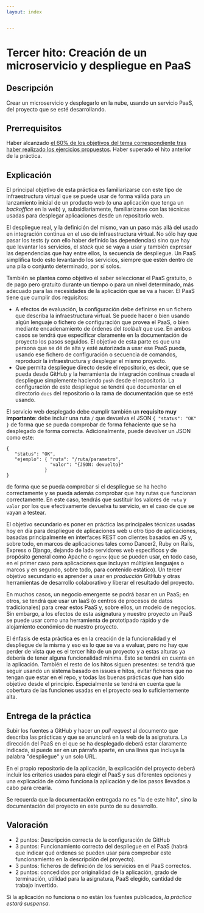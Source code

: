 ```yaml
---
layout: index


---
```

Tercer hito: Creación de un microservicio y despliegue en PaaS
=====================================

Descripción
-----------------

Crear un microservicio y desplegarlo en la nube, usando un servicio
PaaS, 
del proyecto que se esté desarrollando.

Prerrequisitos
--------------------

Haber alcanzado
[el 60% de los objetivos del tema correspondiente tras haber realizado los ejercicios propuestos](../temas/PaaS). Haber superado el hito anterior de la práctica. 

Explicación
----------------

El principal objetivo de esta práctica es familiarizarse con este tipo
de infraestructura virtual que se puede usar de forma válida para un
lanzamiento inicial de un producto web (o una aplicación que tenga un
*backoffice* en la web) y, subsidiariamente, familiarizarse con las
técnicas usadas para desplegar aplicaciones desde un repositorio web. 

El despliegue real, y la definición del mismo, van un paso más allá
del usado en integración continua en
el uso de infraestructura virtual. No sólo hay que pasar los tests (y
con ello haber definido las dependencias) sino que hay que levantar
los servicios, el *stack* que se vaya a usar y también expresar las
dependencias que hay entre ellos, la secuencia de despliegue. Un PaaS simplifica todo esto levantando los servicios,
siempre que estén dentro de una pila o conjunto determinado, por sí
solos. 

También se plantea como
objetivo el saber seleccionar el PaaS gratuito, o de pago pero
gratuito durante un tiempo o para un nivel determinado, más adecuado para las
necesidades de la aplicación que se va a hacer. El PaaS tiene que cumplir dos requisitos:

* A efectos de evaluación, la configuración debe definirse en un
  fichero que describa la infraestructura virtual. Se puede hacer o
  bien usando algún lenguaje o fichero de configuración que provea el
  PaaS, o bien mediante encadenamiento de órdenes del *toolbelt* que
  use. En ambos casos se tendrá que especificar claramente en la
  documentación de proyecto los pasos seguidos. El objetivo de esta
  parte es que una persona que se dé de alta y esté autorizada a usar
  ese PaaS pueda, usando ese fichero de configuración o secuencia de
  comandos, reproducir la infraestructura y desplegar el mismo
  proyecto. 
* Que permita despliegue directo desde el repositorio, es decir, que
  se pueda desde GitHub y la herramienta de integración continua
  creada el despliegue simplemente haciendo `push` desde el
  repositorio. La configuración de este despliegue se tendrá que
  documentar en el directorio `docs` del repositorio o la rama de documentación que se esté usando. 

El servicio web desplegado debe cumplir también un **requisito muy importante**: debe incluir una ruta `/` que devuelva el JSON `{ "status": "OK" }` de forma que se pueda comprobar de forma fehaciente que se ha desplegado de forma correcta. Adicionalmente, puede devolver un JSON como este:

```
{
   "status": "OK",
   "ejemplo": { "ruta": "/ruta/parametro",
                "valor": "{JSON: devuelto}"
              }
}
```

de forma que se pueda comprobar si el despliegue se ha hecho
correctamente y se pueda además comprobar que hay rutas que funcionan
correctamente. En este caso, tendrás que sustituir los valores de `ruta` y `valor`
por los que efectivamente devuelva tu servicio, en el caso de que se
vayan a testear. 

El objetivo secundario es poner en práctica las principales
técnicas usadas hoy en día para despliegue de aplicaciones web u otro
tipo de aplicaciones,
basadas principalmente en interfaces REST con clientes basados en JS
y, sobre todo, en marcos de aplicaciones tales como Dancer2, Ruby
on Rails, Express o Django, dejando de lado servidores web específicos
y de propósito general como Apache o `nginx` (que se pueden usar, en
todo caso, en el primer caso para aplicaciones que incluyan múltiples
lenguajes o marcos y en segundo, sobre todo, para contenido estático).
Un tercer
objetivo secundario es aprender a usar en *producción* GitHub y otras
herramientas de desarrollo colaborativo y liberar el resultado del
proyecto. 

En muchos casos, un negocio emergente se podrá basar en un PaaS; en otros, se
tendrá que usar un IaaS (o centros de procesos de datos tradicionales) para
crear estos PaaS y, sobre ellos, un modelo de negocios. Sin embargo,
a los efectos de esta asignatura y nuestro proyecto un PaaS se puede
usar como una herramienta de prototipado rápido y de alojamiento
económico de nuestro proyecto.

El énfasis de esta práctica es en la creación de la funcionalidad y el
despliegue de la misma y eso es lo que se va
a evaluar, pero no hay que perder de vista que es el tercer hito de un
proyecto y a estas alturas ya debería de tener alguna funcionalidad
mínima. Esto se tendrá en cuenta en la aplicación. También el resto de
los hitos siguen presentes: se tendrá que seguir usando un sistema
basado en issues e hitos, evitar ficheros que no tengan que estar en
el repo, y todas las buenas prácticas que han sido objetivo desde el
principio. Especialmente se tendrá en cuenta que la cobertura de las funciones usadas en el proyecto sea lo suficientemente alta. 

Entrega de la práctica
--------------------------------

Subir los fuentes a GitHub y hacer un *pull request* al documento que
describa las prácticas y que se anunciará en la web de la
asignatura. La dirección del PaaS en el que se ha desplegado deberá estar claramente indicada, si puede ser en un párrafo aparte, en una línea que incluya la palabra "despliegue" y un solo URL. 

En el propio repositorio de la aplicación, la explicación del proyecto
deberá incluir los criterios usados para elegir el PaaS y sus diferentes opciones y una explicación de cómo
funciona la aplicación y de los pasos llevados a cabo para crearla.

Se recuerda que la documentación entregada no es "la de este hito",
sino la documentación del proyecto en este punto de su desarrollo.


Valoración
--------------

* 2 puntos: Descripción correcta de la configuración de GitHub
* 3 puntos: Funcionamiento correcto del despliegue en el PaaS (habrá
  que indicar qué ordenes se pueden usar para comprobar este
  funcionamiento en la descripción del proyecto). 
* 3 puntos: ficheros de definición de los servicios en el PaaS correctos.
* 2 puntos: concedidos por originalidad de la aplicación, grado de
  terminación, utilidad para la asignatura, PaaS elegido, cantidad de
  trabajo invertido.
  
 Si la aplicación no funciona o no están los fuentes publicados, *la
  práctica estará suspensa*.
